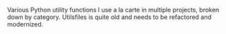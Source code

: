 Various Python utility functions I use a la carte in multiple projects, broken down by category. Utilsfiles is quite old and needs to be refactored and modernized.
